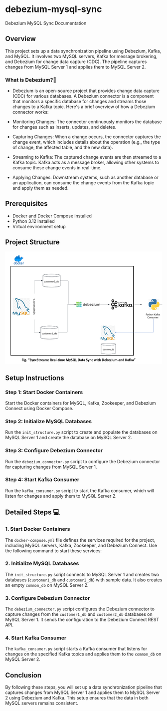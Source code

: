 # debezium-mysql-sync

Debezium MySQL Sync Documentation

## Overview
This project sets up a data synchronization pipeline using Debezium, Kafka, and MySQL. It involves two MySQL servers, Kafka for message brokering, and Debezium for change data capture (CDC). The pipeline captures changes from MySQL Server 1 and applies them to MySQL Server 2.

### What is Debezium?🤔
- Debezium is an open-source project that provides change data capture (CDC) for various databases. A Debezium connector is a component that monitors a specific database for changes and streams those changes to a Kafka topic. Here's a brief overview of how a Debezium connector works:

- Monitoring Changes: The connector continuously monitors the database for changes such as inserts, updates, and deletes.
- Capturing Changes: When a change occurs, the connector captures the change event, which includes details about the operation (e.g., the type of change, the affected table, and the new data).
- Streaming to Kafka: The captured change events are then streamed to a Kafka topic. Kafka acts as a message broker, allowing other systems to consume these change events in real-time.
- Applying Changes: Downstream systems, such as another database or an application, can consume the change events from the Kafka topic and apply them as needed.


## Prerequisites
- Docker and Docker Compose installed
- Python 3.12 installed
- Virtual environment setup

## Project Structure

![Project Flow Structure](assets/flow.png)

## Setup Instructions

### Step 1: Start Docker Containers
Start the Docker containers for MySQL, Kafka, Zookeeper, and Debezium Connect using Docker Compose.

### Step 2: Initialize MySQL Databases
Run the `init_structure.py` script to create and populate the databases on MySQL Server 1 and create the database on MySQL Server 2.

### Step 3: Configure Debezium Connector
Run the `debezium_connector.py` script to configure the Debezium connector for capturing changes from MySQL Server 1.

### Step 4: Start Kafka Consumer
Run the `kafka_consumer.py` script to start the Kafka consumer, which will listen for changes and apply them to MySQL Server 2.

## Detailed Steps 💻

### 1. Start Docker Containers
The `docker-compose.yml` file defines the services required for the project, including MySQL servers, Kafka, Zookeeper, and Debezium Connect. Use the following command to start these services:

### 2. Initialize MySQL Databases
The `init_structure.py` script connects to MySQL Server 1 and creates two databases (`customer1_db` and `customer2_db`) with sample data. It also creates an empty `common_db` on MySQL Server 2.

### 3. Configure Debezium Connector
The `debezium_connector.py` script configures the Debezium connector to capture changes from the `customer1_db` and `customer2_db` databases on MySQL Server 1. It sends the configuration to the Debezium Connect REST API.

### 4. Start Kafka Consumer
The `kafka_consumer.py` script starts a Kafka consumer that listens for changes on the specified Kafka topics and applies them to the `common_db` on MySQL Server 2.

## Conclusion
By following these steps, you will set up a data synchronization pipeline that captures changes from MySQL Server 1 and applies them to MySQL Server 2 using Debezium and Kafka. This setup ensures that the data in both MySQL servers remains consistent.